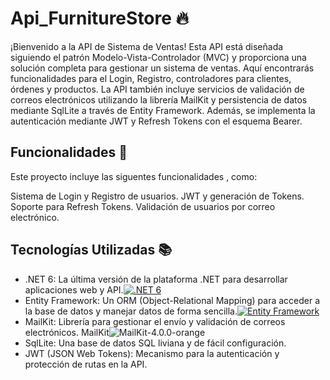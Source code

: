 # Api_FurnitureStore :fire:

¡Bienvenido a la API de Sistema de Ventas! Esta API está diseñada siguiendo el patrón Modelo-Vista-Controlador (MVC) y proporciona una solución completa para
gestionar un sistema de ventas. Aquí encontrarás funcionalidades para el Login, Registro, controladores para clientes, órdenes y productos. La API también incluye 
servicios de validación de correos electrónicos utilizando la librería MailKit y persistencia de datos mediante SqlLite a través de Entity Framework. Además,
se implementa la autenticación mediante JWT y Refresh Tokens con el esquema Bearer.

## Funcionalidades :rocket:

Este proyecto incluye las siguentes funcionalidades , como:

Sistema de Login y Registro de usuarios.
JWT y generación de Tokens.
Soporte para Refresh Tokens.
Validación de usuarios por correo electrónico.

## Tecnologías Utilizadas :books:
- .NET 6: La última versión de la plataforma .NET para desarrollar aplicaciones web y API.[![.NET 6](https://img.shields.io/badge/.NET-6-blue.svg)](https://dotnet.microsoft.com/download/dotnet/6.0)
- Entity Framework: Un ORM (Object-Relational Mapping) para acceder a la base de datos y manejar datos de forma sencilla.[![Entity Framework](https://img.shields.io/badge/Entity%20Framework-6-green.svg)](https://docs.microsoft.com/en-us/ef/core/)
- MailKit: Librería para gestionar el envío y validación de correos electrónicos. MailKit![MailKit-_4.0.0_-orange](https://github.com/Joskeiner/Api_FurnitureStore/assets/96396297/3a2cf745-8343-4fb7-968a-8ed604f19b1c)
- SqlLite: Una base de datos SQL liviana y de fácil configuración.
- JWT (JSON Web Tokens): Mecanismo para la autenticación y protección de rutas en la API.





